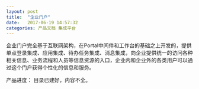 ```yaml
---
layout: post
title:  "企业门户"
date:   2017-06-19 14:57:32
categories: 产品文档 集成平台
---
```


企业门户完全基于互联网架构，在Portal中间件和工作台的基础之上开发的，提供单点登录集成、应用集成、待办任务集成、消息集成，向企业提供统一的访问各种相关信息、业务流程和人员等信息资源的入口，企业内和企业外的各类用户可以通过这个门户获得个性化的信息和服务。

产品进度：
目录已建好，内容不全。
